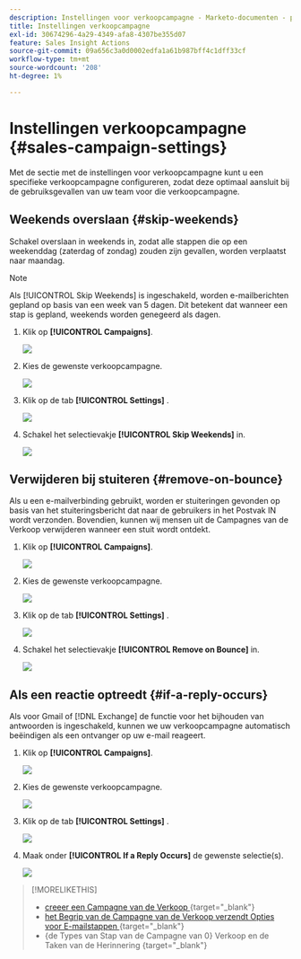 ```yaml
---
description: Instellingen voor verkoopcampagne - Marketo-documenten - productdocumentatie
title: Instellingen verkoopcampagne
exl-id: 30674296-4a29-4349-afa8-4307be355d07
feature: Sales Insight Actions
source-git-commit: 09a656c3a0d0002edfa1a61b987bff4c1dff33cf
workflow-type: tm+mt
source-wordcount: '208'
ht-degree: 1%

---
```


# Instellingen verkoopcampagne {#sales-campaign-settings}

Met de sectie met de instellingen voor verkoopcampagne kunt u een specifieke verkoopcampagne configureren, zodat deze optimaal aansluit bij de gebruiksgevallen van uw team voor die verkoopcampagne.

## Weekends overslaan {#skip-weekends}

Schakel overslaan in weekends in, zodat alle stappen die op een weekenddag (zaterdag of zondag) zouden zijn gevallen, worden verplaatst naar maandag.

>[!NOTE]
>
>Als [!UICONTROL Skip Weekends] is ingeschakeld, worden e-mailberichten gepland op basis van een week van 5 dagen. Dit betekent dat wanneer een stap is gepland, weekends worden genegeerd als dagen.

1. Klik op **[!UICONTROL Campaigns]**.

   ![](assets/sales-campaign-settings-1.png)

1. Kies de gewenste verkoopcampagne.

   ![](assets/sales-campaign-settings-2.png)

1. Klik op de tab **[!UICONTROL Settings]** .

   ![](assets/sales-campaign-settings-3.png)

1. Schakel het selectievakje **[!UICONTROL Skip Weekends]** in.

   ![](assets/sales-campaign-settings-4.png)

## Verwijderen bij stuiteren {#remove-on-bounce}

Als u een e-mailverbinding gebruikt, worden er stuiteringen gevonden op basis van het stuiteringsbericht dat naar de gebruikers in het Postvak IN wordt verzonden. Bovendien, kunnen wij mensen uit de Campagnes van de Verkoop verwijderen wanneer een stuit wordt ontdekt.

1. Klik op **[!UICONTROL Campaigns]**.

   ![](assets/sales-campaign-settings-5.png)

1. Kies de gewenste verkoopcampagne.

   ![](assets/sales-campaign-settings-6.png)

1. Klik op de tab **[!UICONTROL Settings]** .

   ![](assets/sales-campaign-settings-7.png)

1. Schakel het selectievakje **[!UICONTROL Remove on Bounce]** in.

   ![](assets/sales-campaign-settings-8.png)

## Als een reactie optreedt {#if-a-reply-occurs}

Als voor Gmail of [!DNL Exchange] de functie voor het bijhouden van antwoorden is ingeschakeld, kunnen we uw verkoopcampagne automatisch beëindigen als een ontvanger op uw e-mail reageert.

1. Klik op **[!UICONTROL Campaigns]**.

   ![](assets/sales-campaign-settings-9.png)

1. Kies de gewenste verkoopcampagne.

   ![](assets/sales-campaign-settings-10.png)

1. Klik op de tab **[!UICONTROL Settings]** .

   ![](assets/sales-campaign-settings-11.png)

1. Maak onder **[!UICONTROL If a Reply Occurs]** de gewenste selectie(s).

   ![](assets/sales-campaign-settings-12.png)

>[!MORELIKETHIS]
>
>* [ creeer een Campagne van de Verkoop ](/help/marketo/product-docs/marketo-sales-insight/actions/campaigns/create-a-sales-campaign.md){target="_blank"}
>* [ het Begrip van de Campagne van de Verkoop verzendt Opties voor E-mailstappen ](/help/marketo/product-docs/marketo-sales-insight/actions/campaigns/understanding-sales-campaign-send-options-for-email-steps.md){target="_blank"}
>* {de Types van Stap van de Campagne van 0} Verkoop en de Taken van de Herinnering [](/help/marketo/product-docs/marketo-sales-insight/actions/campaigns/sales-campaign-step-types-and-reminder-tasks.md){target="_blank"}
